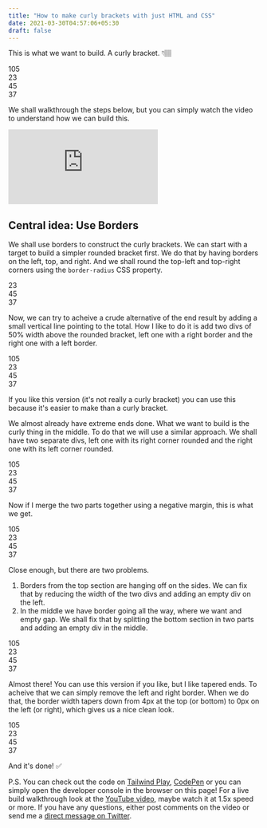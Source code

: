 ```yaml
---
title: "How to make curly brackets with just HTML and CSS"
date: 2021-03-30T04:57:06+05:30
draft: false
---
```


This is what we want to build. A curly bracket. 👇🏽

<div class="flex items-center justify-center text-4xl">
  <div class="flex flex-col">
    <div class="text-center">105</div>
    <div class="flex mb-px">
      <div class="w-1/4 h-6"></div>
      <div class="w-1/4 h-6 border-b-4 border-blue-400 rounded-br-2xl"></div>
      <div class="w-1/4 h-6 border-b-4 border-blue-400 rounded-bl-2xl"></div>
    </div>
    <div class="flex mb-2 -mt-1">
      <div class="w-1/4 h-4 border-t-4 border-blue-400 rounded-tl-2xl"></div>
      <div class="w-1/2 h-4"></div>
      <div class="w-1/4 h-4 border-t-4 border-blue-400 rounded-tr-2xl"></div>
    </div>
    <div class="flex">
      <div class="border border-gray-500 px-6 py-2">23</div>
      <div class="border border-gray-500 px-6 py-2">45</div>
      <div class="border border-gray-500 px-6 py-2">37</div>
    </div>
  </div>
</div>

<!-- ## When would it be useful?
I have usually found this to be useful inside tables to clearly show totals and sub-totals.
TODO examples. -->

We shall walkthrough the steps below, but you can simply watch the video to understand how we can build this.

<div class="sm-youtube-embed-container">
  <iframe src="https://www.youtube.com/embed/DzXoMW2nvr8" frameborder="0" allow="accelerometer; autoplay; encrypted-media; gyroscope; picture-in-picture" allowfullscreen></iframe>
</div>

## Central idea: Use Borders
We shall use borders to construct the curly brackets. We can start with a target to build a simpler rounded bracket first. We do that by having <span class="bg-gray-200 dark:bg-gray-700">borders</span> on the <span class="bg-yellow-200 dark:bg-yellow-800">left</span>, <span class="bg-blue-200 dark:bg-blue-800">top</span>, and <span class="bg-red-200 dark:bg-red-800">right</span>. And we shall <span class="bg-gray-200 dark:bg-gray-700">round the top-left and top-right corners</span> using the `border-radius` CSS property.


<div class="flex items-center justify-center text-4xl">
  <div class="flex flex-col">
    <div class="flex mb-2">
      <div style=" border-top-color: rgb(96, 165, 250); border-left-color: rgb(251, 191, 36); border-right-color: rgb(248, 113, 113);" class="w-full h-4 border-t-4 border-l-4 border-r-4 rounded-t-2xl bg-gray-200 dark:bg-gray-700"></div>
    </div>
    <div class="flex">
      <div class="border border-gray-500 px-6 py-2">23</div>
      <div class="border border-gray-500 px-6 py-2">45</div>
      <div class="border border-gray-500 px-6 py-2">37</div>
    </div>
  </div>
</div>

Now, we can try to acheive a crude alternative of the end result by adding a small vertical line pointing to the total. How I like to do it is add two divs of 50% width above the rounded bracket, left one with a right border and the right one with a left border.

<div class="flex items-center justify-center text-4xl">
  <div class="flex flex-col">
    <div class="text-center mb-2">
    105
    </div>
    <div class="flex">
      <div class="w-1/2 h-2 border-r-2 border-green-400 bg-blue-200 dark:bg-blue-900"></div>
      <div class="w-1/2 h-2 border-l-2 border-green-400 bg-green-200 dark:bg-green-900"></div>
    </div>
    <div class="flex mb-2">
      <div style=" border-top-color: rgb(96, 165, 250); border-left-color: rgb(251, 191, 36); border-right-color: rgb(248, 113, 113);" class="w-full h-4 border-t-4 border-l-4 border-r-4 rounded-t-2xl bg-gray-200 dark:bg-gray-700"></div>
    </div>
    <div class="flex">
      <div class="border border-gray-500 px-6 py-2">23</div>
      <div class="border border-gray-500 px-6 py-2">45</div>
      <div class="border border-gray-500 px-6 py-2">37</div>
    </div>
  </div>
</div>

If you like this version (it's not really a curly bracket) you can use this because it's easier to make than a curly bracket.

We almost already have extreme ends done. What we want to build is the curly thing in the middle. To do that we will use a similar approach. We shall have two separate divs, left one with its right corner rounded and the right one with its left corner rounded.

<div class="flex items-center justify-center text-4xl">
  <div class="flex flex-col">
    <div class="text-center mb-2">
    105
    </div>
    <div class="flex mb-2">
      <div class="w-1/2 h-4 border-r-4 border-b-4 border-green-400 bg-blue-200 dark:bg-blue-900 rounded-br-2xl"></div>
      <div class="w-1/2 h-4 border-l-4 border-b-4 border-green-400 bg-green-200 dark:bg-green-900 rounded-bl-2xl"></div>
    </div>
    <div class="flex mb-2">
      <div style=" border-top-color: rgb(96, 165, 250); border-left-color: rgb(251, 191, 36); border-right-color: rgb(248, 113, 113);" class="w-full h-4 border-t-4 border-l-4 border-r-4 rounded-t-2xl bg-gray-200 dark:bg-gray-700"></div>
    </div>
    <div class="flex">
      <div class="border border-gray-500 px-6 py-2">23</div>
      <div class="border border-gray-500 px-6 py-2">45</div>
      <div class="border border-gray-500 px-6 py-2">37</div>
    </div>
  </div>
</div>

Now if I merge the two parts together using a negative margin, this is what we get.

<div class="flex items-center justify-center text-4xl">
  <div class="flex flex-col">
    <div class="text-center mb-2">
    105
    </div>
    <div class="flex -mb-1">
      <div class="w-1/2 h-4 border-r-4 border-b-4 border-green-400 bg-blue-200 dark:bg-blue-900 rounded-br-2xl"></div>
      <div class="w-1/2 h-4 border-l-4 border-b-4 border-green-400 bg-green-200 dark:bg-green-900 rounded-bl-2xl"></div>
    </div>
    <div class="flex mb-2 mt-px">
      <div style=" border-top-color: rgb(96, 165, 250); border-left-color: rgb(251, 191, 36); border-right-color: rgb(248, 113, 113);" class="w-full h-4 border-t-4 border-l-4 border-r-4 rounded-t-2xl bg-gray-200 dark:bg-gray-700"></div>
    </div>
    <div class="flex">
      <div class="border border-gray-500 px-6 py-2">23</div>
      <div class="border border-gray-500 px-6 py-2">45</div>
      <div class="border border-gray-500 px-6 py-2">37</div>
    </div>
  </div>
</div>

Close enough, but there are two problems. 

1. Borders from the top section are hanging off on the sides. We can fix that by reducing the width of the two divs and adding an empty div on the left. 
2. In the middle we have border going all the way, where we want and empty gap. We shall fix that by splitting the bottom section in two parts and adding an empty div in the middle.


<div class="flex items-center justify-center text-4xl">
  <div class="flex flex-col">
    <div class="text-center mb-2">
    105
    </div>
    <div class="flex -mb-1">
    <div class="w-1/4 h-4 bg-gray-200 dark:bg-gray-700"></div>
      <div class="w-1/4 h-4 border-r-4 border-b-4 border-green-400 bg-blue-200 dark:bg-blue-900 rounded-br-2xl"></div>
      <div class="w-1/4 h-4 border-l-4 border-b-4 border-green-400 bg-green-200 dark:bg-green-900 rounded-bl-2xl"></div>
    </div>
    <div class="flex mb-2 mt-px">
      <div class="w-1/4 border-t-4 border-l-4 border-yellow-400 h-4 rounded-tl-2xl bg-yellow-200 dark:bg-yellow-900"></div>
      <div class="w-1/2 h-4"></div>
      <div class="w-1/4 border-t-4 border-r-4 border-red-400 h-4 rounded-tr-2xl bg-red-200 dark:bg-red-900"></div>
    </div>
    <div class="flex">
      <div class="border border-gray-500 px-6 py-2">23</div>
      <div class="border border-gray-500 px-6 py-2">45</div>
      <div class="border border-gray-500 px-6 py-2">37</div>
    </div>
  </div>
</div>

Almost there! You can use this version if you like, but I like tapered ends. To acheive that we can simply remove the left and right border. When we do that, the border width tapers down from 4px at the top (or bottom) to 0px on the left (or right), which gives us a nice clean look.

<div class="my-32 flex items-center justify-center text-4xl">
  <div class="flex flex-col">
    <div class="text-center mb-2">
    105
    </div>
    <div class="flex -mb-1">
    <div class="w-1/4 h-4 bg-gray-200 dark:bg-gray-700"></div>
      <div class="w-1/4 h-4 border-b-4 border-green-400 bg-blue-200 dark:bg-blue-900 rounded-br-2xl"></div>
      <div class="w-1/4 h-4 border-b-4 border-green-400 bg-green-200 dark:bg-green-900 rounded-bl-2xl"></div>
    </div>
    <div class="flex mb-2 mt-px">
      <div class="w-1/4 border-t-4 border-yellow-400 h-4 rounded-tl-2xl bg-yellow-200 dark:bg-yellow-900"></div>
      <div class="w-1/2 h-4"></div>
      <div class="w-1/4 border-t-4 border-red-400 h-4 rounded-tr-2xl bg-red-200 dark:bg-red-900"></div>
    </div>
    <div class="flex">
      <div class="border border-gray-500 px-6 py-2">23</div>
      <div class="border border-gray-500 px-6 py-2">45</div>
      <div class="border border-gray-500 px-6 py-2">37</div>
    </div>
  </div>
</div>

And it's done! ✅

P.S. You can check out the code on <a class="underline" href="https://play.tailwindcss.com/tLkC7F6pUR" target="_blank">Tailwind Play</a>, <a class="underline" href="https://codepen.io/shreshthmohan/pen/dyNpLRY?editors=1100" target="_blank">CodePen</a> or you can simply open the developer console in the browser on this page! For a live build walkthrough look at the <a class="underline" href="https://www.youtube.com/watch?v=DzXoMW2nvr8" target="_blank">YouTube video</a>, maybe watch it at 1.5x speed or more. If you have any questions, either post comments on the video or send me a <a class="dark:text-blue-400 underline" href="https://twitter.com/shreshthmohan">direct message on Twitter</a>.
